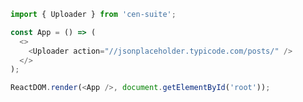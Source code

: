 <!--start-code-->

```js
import { Uploader } from 'cen-suite';

const App = () => (
  <>
    <Uploader action="//jsonplaceholder.typicode.com/posts/" />
  </>
);

ReactDOM.render(<App />, document.getElementById('root'));
```

<!--end-code-->
